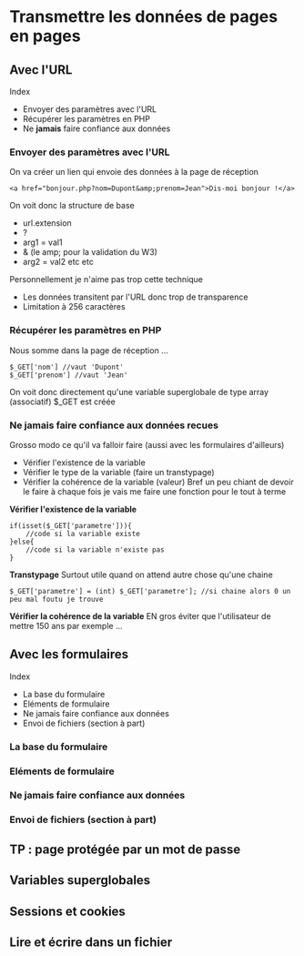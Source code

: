 # Transmettre les données de pages en pages 
## Avec l'URL 
Index 
* Envoyer des paramètres avec l'URL 
* Récupérer les paramètres en PHP 
* Ne **jamais** faire confiance aux données 

### Envoyer des paramètres avec l'URL 
On va créer un lien qui envoie des données à la page de réception 
```
<a href="bonjour.php?nom=Dupont&amp;prenom=Jean">Dis-moi bonjour !</a>
```
On voit donc la structure de base 
* url.extension 
* ? 
* arg1 = val1
* &amp; (le amp; pour la validation du W3)
* arg2 = val2 etc etc 

Personnellement je n'aime pas trop cette technique 
* Les données transitent par l'URL donc trop de transparence 
* Limitation à 256 caractères 

### Récupérer les paramètres en PHP 
Nous somme dans la page de réception ... 

```
$_GET['nom'] //vaut 'Dupont' 
$_GET['prenom'] //vaut 'Jean'
```

On voit donc directement qu'une variable superglobale de type array (associatif) $_GET est créée 

### Ne **jamais** faire confiance aux données recues 
Grosso modo ce qu'il va falloir faire (aussi avec les formulaires d'ailleurs)
* Vérifier l'existence de la variable 
* Vérifier le type de la variable (faire un transtypage) 
* Vérifier la cohérence de la variable (valeur)
Bref un peu chiant de devoir le faire à chaque fois je vais me faire une fonction pour le tout à terme 

**Vérifier l'existence de la variable**
```
if(isset($_GET['parametre'])){
    //code si la variable existe 
}else{
    //code si la variable n'existe pas
}
```

**Transtypage**
Surtout utile quand on attend autre chose qu'une chaine 
```
$_GET['parametre'] = (int) $_GET['parametre']; //si chaine alors 0 un peu mal foutu je trouve 
```

**Vérifier la cohérence de la variable**
EN gros éviter que l'utilisateur de mettre 150 ans par exemple ... 

## Avec les formulaires 
Index 
* La base du formulaire 
* Eléments de formulaire 
* Ne jamais faire confiance aux données 
* Envoi de fichiers (section à part)

### La base du formulaire 
### Eléments de formulaire 
### Ne jamais faire confiance aux données 
### Envoi de fichiers (section à part)

## TP : page protégée par un mot de passe 
## Variables superglobales 
## Sessions et cookies 
## Lire et écrire dans un fichier 